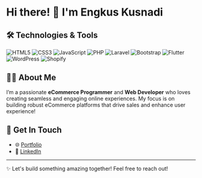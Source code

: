 # Hi there! 👋 I'm Engkus Kusnadi

## 🛠️ Technologies & Tools
![HTML5](https://img.shields.io/badge/HTML5-E34F26?style=flat&logo=html5&logoColor=white)
![CSS3](https://img.shields.io/badge/CSS3-1572B6?style=flat&logo=css3&logoColor=white)
![JavaScript](https://img.shields.io/badge/JavaScript-F7DF1E?style=flat&logo=javascript&logoColor=black)
![PHP](https://img.shields.io/badge/PHP-777BB4?logo=php&logoColor=white)
![Laravel](https://img.shields.io/badge/Laravel-2e2e2e?logo=laravel)
![Bootstrap](https://img.shields.io/badge/Bootstrap-563D7C?style=for-the-badge&logo=bootstrap&logoColor=white)
![Flutter](https://img.shields.io/badge/Flutter-02569B?style=flat&logo=flutter&logoColor=white)
![WordPress](https://img.shields.io/badge/WordPress-%2321759B.svg?logo=wordpress&logoColor=white)
![Shopify](https://img.shields.io/badge/Shopify-96BF48?style=flat&logo=shopify&logoColor=white)

## 👨‍💻 About Me
I’m a passionate **eCommerce Programmer** and **Web Developer** who loves creating seamless and engaging online experiences. My focus is on building robust eCommerce platforms that drive sales and enhance user experience!

## 🚀 Get In Touch
- 🌐 [Portfolio](https://gurututorku.com)
- 💼 [LinkedIn](https://www.linkedin.com/in/engkuskusnadi)

 <!-- 
<details>
<summary>🎨 My GitHub Stats</summary>
<br>
![Your GitHub Stats](https://github-readme-stats.vercel.app/api?username=engkuskusnadi&show_icons=true&theme=radical)
</details>
 -->

---

✨ Let's build something amazing together! Feel free to reach out! 
